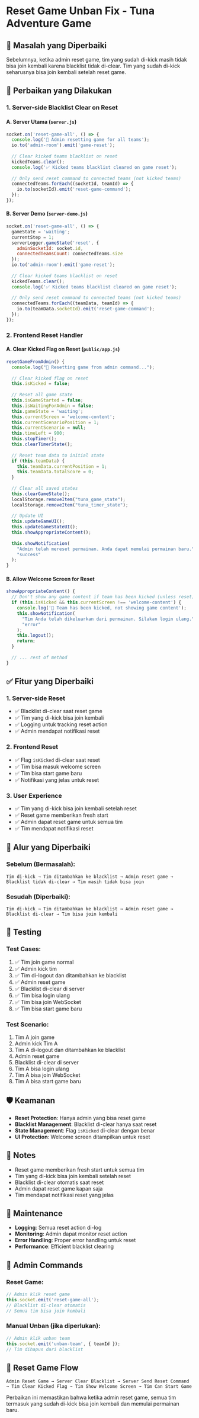 # Reset Game Unban Fix - Tuna Adventure Game

## 🎯 **Masalah yang Diperbaiki**

Sebelumnya, ketika admin reset game, tim yang sudah di-kick masih tidak bisa join kembali karena blacklist tidak di-clear. Tim yang sudah di-kick seharusnya bisa join kembali setelah reset game.

## 🔧 **Perbaikan yang Dilakukan**

### 1. **Server-side Blacklist Clear on Reset**

#### **A. Server Utama (`server.js`)**
```javascript
socket.on('reset-game-all', () => {
  console.log('🔄 Admin resetting game for all teams');
  io.to('admin-room').emit('game-reset');
  
  // Clear kicked teams blacklist on reset
  kickedTeams.clear();
  console.log('✅ Kicked teams blacklist cleared on game reset');
  
  // Only send reset command to connected teams (not kicked teams)
  connectedTeams.forEach((socketId, teamId) => {
    io.to(socketId).emit('reset-game-command');
  });
});
```

#### **B. Server Demo (`server-demo.js`)**
```javascript
socket.on('reset-game-all', () => {
  gameState = 'waiting';
  currentStep = 1;
  serverLogger.gameState('reset', { 
    adminSocketId: socket.id,
    connectedTeamsCount: connectedTeams.size 
  });
  io.to('admin-room').emit('game-reset');
  
  // Clear kicked teams blacklist on reset
  kickedTeams.clear();
  console.log('✅ Kicked teams blacklist cleared on game reset');
  
  // Only send reset command to connected teams (not kicked teams)
  connectedTeams.forEach((teamData, teamId) => {
    io.to(teamData.socketId).emit('reset-game-command');
  });
});
```

### 2. **Frontend Reset Handler**

#### **A. Clear Kicked Flag on Reset (`public/app.js`)**
```javascript
resetGameFromAdmin() {
  console.log("🔄 Resetting game from admin command...");
  
  // Clear kicked flag on reset
  this.isKicked = false;
  
  // Reset all game state
  this.isGameStarted = false;
  this.isWaitingForAdmin = false;
  this.gameState = 'waiting';
  this.currentScreen = 'welcome-content';
  this.currentScenarioPosition = 1;
  this.currentScenario = null;
  this.timeLeft = 900;
  this.stopTimer();
  this.clearTimerState();
  
  // Reset team data to initial state
  if (this.teamData) {
    this.teamData.currentPosition = 1;
    this.teamData.totalScore = 0;
  }
  
  // Clear all saved states
  this.clearGameState();
  localStorage.removeItem("tuna_game_state");
  localStorage.removeItem("tuna_timer_state");
  
  // Update UI
  this.updateGameUI();
  this.updateGameStateUI();
  this.showAppropriateContent();
  
  this.showNotification(
    "Admin telah mereset permainan. Anda dapat memulai permainan baru.",
    "success"
  );
}
```

#### **B. Allow Welcome Screen for Reset**
```javascript
showAppropriateContent() {
  // Don't show any game content if team has been kicked (unless reset)
  if (this.isKicked && this.currentScreen !== 'welcome-content') {
    console.log('🚫 Team has been kicked, not showing game content');
    this.showNotification(
      "Tim Anda telah dikeluarkan dari permainan. Silakan login ulang.",
      "error"
    );
    this.logout();
    return;
  }
  
  // ... rest of method
}
```

## ✅ **Fitur yang Diperbaiki**

### 1. **Server-side Reset**
- ✅ Blacklist di-clear saat reset game
- ✅ Tim yang di-kick bisa join kembali
- ✅ Logging untuk tracking reset action
- ✅ Admin mendapat notifikasi reset

### 2. **Frontend Reset**
- ✅ Flag `isKicked` di-clear saat reset
- ✅ Tim bisa masuk welcome screen
- ✅ Tim bisa start game baru
- ✅ Notifikasi yang jelas untuk reset

### 3. **User Experience**
- ✅ Tim yang di-kick bisa join kembali setelah reset
- ✅ Reset game memberikan fresh start
- ✅ Admin dapat reset game untuk semua tim
- ✅ Tim mendapat notifikasi reset

## 🔄 **Alur yang Diperbaiki**

### **Sebelum (Bermasalah):**
```
Tim di-kick → Tim ditambahkan ke blacklist → Admin reset game → Blacklist tidak di-clear → Tim masih tidak bisa join
```

### **Sesudah (Diperbaiki):**
```
Tim di-kick → Tim ditambahkan ke blacklist → Admin reset game → Blacklist di-clear → Tim bisa join kembali
```

## 🧪 **Testing**

### **Test Cases:**
1. ✅ Tim join game normal
2. ✅ Admin kick tim
3. ✅ Tim di-logout dan ditambahkan ke blacklist
4. ✅ Admin reset game
5. ✅ Blacklist di-clear di server
6. ✅ Tim bisa login ulang
7. ✅ Tim bisa join WebSocket
8. ✅ Tim bisa start game baru

### **Test Scenario:**
1. Tim A join game
2. Admin kick Tim A
3. Tim A di-logout dan ditambahkan ke blacklist
4. Admin reset game
5. Blacklist di-clear di server
6. Tim A bisa login ulang
7. Tim A bisa join WebSocket
8. Tim A bisa start game baru

## 🛡️ **Keamanan**

- **Reset Protection**: Hanya admin yang bisa reset game
- **Blacklist Management**: Blacklist di-clear hanya saat reset
- **State Management**: Flag `isKicked` di-clear dengan benar
- **UI Protection**: Welcome screen ditampilkan untuk reset

## 📝 **Notes**

- Reset game memberikan fresh start untuk semua tim
- Tim yang di-kick bisa join kembali setelah reset
- Blacklist di-clear otomatis saat reset
- Admin dapat reset game kapan saja
- Tim mendapat notifikasi reset yang jelas

## 🔧 **Maintenance**

- **Logging**: Semua reset action di-log
- **Monitoring**: Admin dapat monitor reset action
- **Error Handling**: Proper error handling untuk reset
- **Performance**: Efficient blacklist clearing

## 🚀 **Admin Commands**

### **Reset Game:**
```javascript
// Admin klik reset game
this.socket.emit('reset-game-all');
// Blacklist di-clear otomatis
// Semua tim bisa join kembali
```

### **Manual Unban (jika diperlukan):**
```javascript
// Admin klik unban team
this.socket.emit('unban-team', { teamId });
// Tim dihapus dari blacklist
```

## 🔄 **Reset Game Flow**

```
Admin Reset Game → Server Clear Blacklist → Server Send Reset Command → Tim Clear Kicked Flag → Tim Show Welcome Screen → Tim Can Start Game
```

Perbaikan ini memastikan bahwa ketika admin reset game, semua tim termasuk yang sudah di-kick bisa join kembali dan memulai permainan baru.
